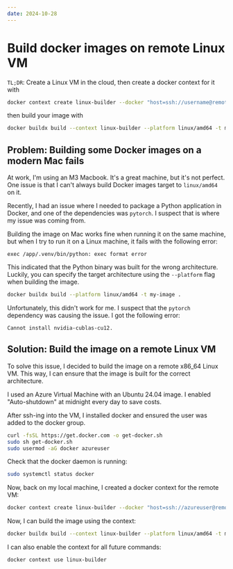 ```yaml
---
date: 2024-10-28
---
```


# Build docker images on remote Linux VM

`TL;DR`: Create a Linux VM in the cloud, then create a docker context for it with

```bash
docker context create linux-builder --docker "host=ssh://username@remote-ip"
```

then build your image with

```bash
docker buildx build --context linux-builder --platform linux/amd64 -t my-image .
```

## Problem: Building some Docker images on a modern Mac fails

At work, I'm using an M3 Macbook. It's a great machine, but it's not perfect.
One issue is that I can't always build Docker images target to `linux/amd64` on it.

Recently, I had an issue where I needed to package a Python application in Docker, and one of the dependencies was `pytorch`.
I suspect that is where my issue was coming from.

Building the image on Mac works fine when running it on the same machine, but when I try to run it on a Linux machine, it fails with the following error:

```text
exec /app/.venv/bin/python: exec format error
```

This indicated that the Python binary was built for the wrong architecture. Luckily, you can specify the target architecture using
the `--platform` flag when building the image.

```bash
docker buildx build --platform linux/amd64 -t my-image .
```

Unfortunately, this didn't work for me. I suspect that the `pytorch` dependency was causing the issue. I got the following error:

```text
Cannot install nvidia-cublas-cu12.
```

## Solution: Build the image on a remote Linux VM

To solve this issue, I decided to build the image on a remote x86_64 Linux VM. This way, I can ensure that the image is built for the correct architecture.

I used an Azure Virtual Machine with an Ubuntu 24.04 image. I enabled "Auto-shutdown" at midnight every day to save costs.

After ssh-ing into the VM, I installed docker and ensured the user was added to the docker group.

```bash
curl -fsSL https://get.docker.com -o get-docker.sh
sudo sh get-docker.sh
sudo usermod -aG docker azureuser
```

Check that the docker daemon is running:

```bash
sudo systemctl status docker
```

Now, back on my local machine, I created a docker context for the remote VM:

```bash
docker context create linux-builder --docker "host=ssh://azureuser@remote-ip"
```

Now, I can build the image using the context:

```bash
docker buildx build --context linux-builder --platform linux/amd64 -t my-image .
```

I can also enable the context for all future commands:

```bash
docker context use linux-builder
```
